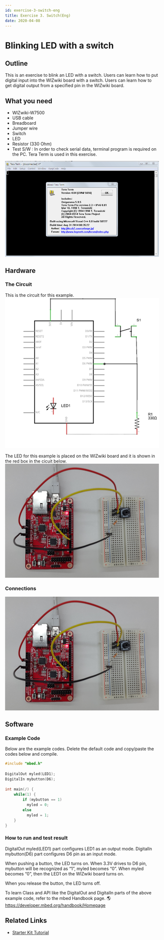 ```yaml
---
id: exercise-3-switch-eng
title: Exercise 3. Switch(Eng)
date: 2020-04-08
---
```


# Blinking LED with a switch

## Outline

This is an exercise to blink an LED with a switch. Users can learn how
to put digital input into the WIZwiki board with a switch. Users can
learn how to get digital output from a specified pin in the WIZwiki
board.

## What you need

  - WIZwiki-W7500
  - USB cable
  - Breadboard
  - Jumper wire
  - Switch
  - LED
  - Resistor (330 Ohm)
  - Test S/W : In order to check serial data, terminal program is
    required on the PC. Tera Term is used in this exercise.

![](/img/products/wizwiki_mbed_kit/kit_en/2_teraterm.png)

## Hardware

### The Circuit

This is the circuit for this example. ![Button and LED](/img/products/wizwiki_mbed_kit/kit_en/button_led_scheme.png)

The LED for this example is placed on the WIZwiki board and it is shown
in the red box in the cicuit below. ![RGB LED](/img/products/wizwiki_mbed_kit/kit_en/3_board_all.png)

### Connections

![](/img/products/wizwiki_mbed_kit/kit_en/3_board_all.png)

## Software

### Example Code

Below are the example codes. Delete the default code and copy/paste the
codes below and compile.

``` c
#include "mbed.h"

DigitalOut myled(LED1);
DigitalIn mybutton(D6);

int main(/) {
    while(1) {
        if (mybutton == 1)
          myled = 0;
        else
          myled = 1;
    }
}
```


### How to run and test result

DigitalOut myled(LED1) part configures LED1 as an output mode. DigitalIn
mybutton(D6) part configures D6 pin as an input mode.

When pushing a button, the LED turns on. When 3.3V drives to D6 pin,
mybutton will be recognized as “1”, myled becomes “0”. When myled
becomes “0”, then the LED1 on the WIZwiki board turns on.

When you release the button, the LED turns off.

To learn Class and API like the DigitalOut and DigitalIn parts of the
above example code, refer to the mbed Handbook page.
🌎https://developer.mbed.org/handbook/Homepage


## Related Links

   * [Starter Kit Tutorial](./Tutorial-Eng.md)